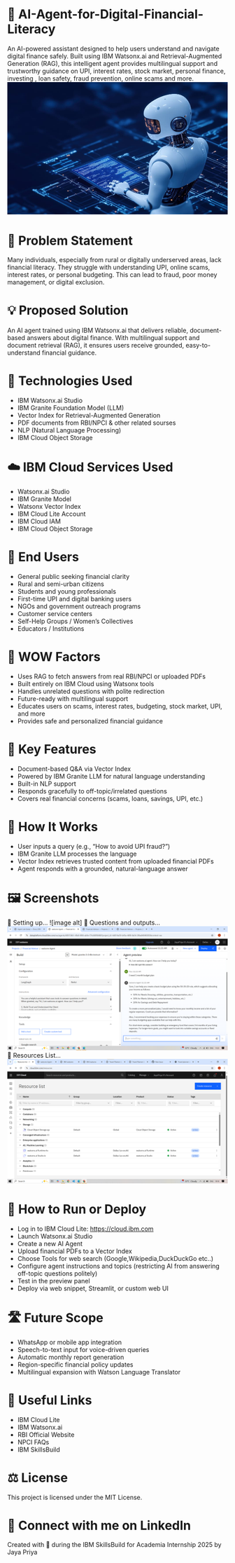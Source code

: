 # 💬 AI-Agent-for-Digital-Financial-Literacy
An AI-powered assistant designed to help users understand and navigate digital finance safely. Built using IBM Watsonx.ai and Retrieval-Augmented Generation (RAG), this intelligent agent provides multilingual support and trustworthy guidance on UPI, interest rates, stock market, personal finance, investing , loan safety, fraud prevention, online scams and more.
![image alt](https://github.com/JayaPriya66/AI-Agent-for-Digital-Financial-Literacy/blob/ef0007fb03e4df56429bc9aa0414004c8064084c/WhatsApp%20Image%202025-08-09%20at%209.55.31%20AM.jpeg)

# 🧩 Problem Statement
Many individuals, especially from rural or digitally underserved areas, lack financial literacy. They struggle with understanding UPI, online scams, interest rates, or personal budgeting. This can lead to fraud, poor money management, or digital exclusion.

# 💡 Proposed Solution
An AI agent trained using IBM Watsonx.ai that delivers reliable, document-based answers about digital finance. With multilingual support and document retrieval (RAG), it ensures users receive grounded, easy-to-understand financial guidance.

# 🧠 Technologies Used
* IBM Watsonx.ai Studio
* IBM Granite Foundation Model (LLM)
* Vector Index for Retrieval-Augmented Generation
* PDF documents from RBI/NPCI & other related sourses
* NLP (Natural Language Processing)
* IBM Cloud Object Storage

# ☁️ IBM Cloud Services Used
* Watsonx.ai Studio
* IBM Granite Model
* Watsonx Vector Index
* IBM Cloud Lite Account
* IBM Cloud IAM
* IBM Cloud Object Storage

# 👥 End Users
* General public seeking financial clarity
* Rural and semi-urban citizens
* Students and young professionals
* First-time UPI and digital banking users
* NGOs and government outreach programs
* Customer service centers
* Self-Help Groups / Women’s Collectives
* Educators / Institutions

# 🌟 WOW Factors
* Uses RAG to fetch answers from real RBI/NPCI or uploaded PDFs
* Built entirely on IBM Cloud using Watsonx tools
* Handles unrelated questions with polite redirection
* Future-ready with multilingual support
* Educates users on scams, interest rates, budgeting, stock market, UPI, and more
* Provides safe and personalized financial guidance

# 🧪 Key Features
* Document-based Q&A via Vector Index
* Powered by IBM Granite LLM for natural language understanding
* Built-in NLP support
* Responds gracefully to off-topic/irrelated questions
* Covers real financial concerns (scams, loans, savings, UPI, etc.)

# 🚀 How It Works
* User inputs a query (e.g., “How to avoid UPI fraud?”)
* IBM Granite LLM processes the language
* Vector Index retrieves trusted content from uploaded financial PDFs
* Agent responds with a grounded, natural-language answer

# 🖼 Screenshots
🔹 Setting up...
![image alt]
🔹 Questions and outputs...
![image alt](https://github.com/JayaPriya66/AI-Agent-for-Digital-Financial-Literacy/blob/b67948514a86ddb5321c59816e1c4b318c40d58b/output.png)
🔹 Resources List...
![image alt](https://github.com/JayaPriya66/AI-Agent-for-Digital-Financial-Literacy/blob/035394867a8f9bfcbec7100bb3fc753785f489fa/Resource%20list.png)

# 📌 How to Run or Deploy
* Log in to IBM Cloud Lite: https://cloud.ibm.com
* Launch Watsonx.ai Studio
* Create a new AI Agent
* Upload financial PDFs to a Vector Index
* Choose Tools for web search (Google,Wikipedia,DuckDuckGo etc..)
* Configure agent instructions and topics (restricting AI from answering off-topic questions politely)
* Test in the preview panel
* Deploy via web snippet, Streamlit, or custom web UI

# 🛣️ Future Scope
* WhatsApp or mobile app integration
* Speech-to-text input for voice-driven queries
* Automatic monthly report generation
* Region-specific financial policy updates
* Multilingual expansion with Watson Language Translator

# 🔗 Useful Links
* IBM Cloud Lite
* IBM Watsonx.ai
* RBI Official Website
* NPCI FAQs
* IBM SkillsBuild

# ⚖️ License
This project is licensed under the MIT License.

# 🔗 Connect with me on LinkedIn


Created with 💙 during the IBM SkillsBuild for Academia Internship 2025 by Jaya Priya
